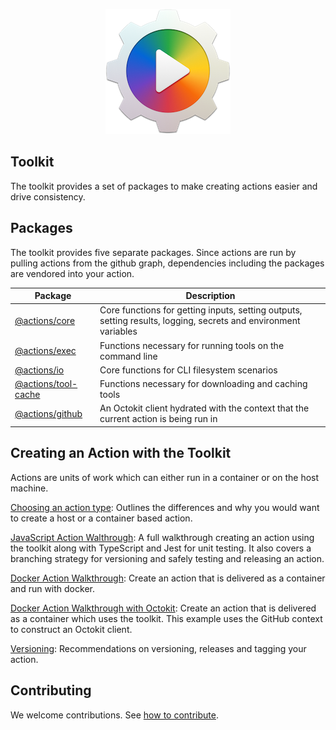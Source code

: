 
<p align="center">
  <img src="res/at-logo.png">
</p>

## Toolkit

The toolkit provides a set of packages to make creating actions easier and drive consistency.

## Packages

The toolkit provides five separate packages.  Since actions are run by pulling actions from the github graph, dependencies including the packages are vendored into your action.

| Package | Description |
| ------- | ----------- |
| [@actions/core](packages/core) | Core functions for getting inputs, setting outputs, setting results, logging, secrets and environment variables |
| [@actions/exec](packages/exec) | Functions necessary for running tools on the command line |
| [@actions/io](packages/io) | Core functions for CLI filesystem scenarios |
| [@actions/tool-cache](packages/tool-cache) | Functions necessary for downloading and caching tools |
| [@actions/github](packages/github) | An Octokit client hydrated with the context that the current action is being run in |

## Creating an Action with the Toolkit

Actions are units of work which can either run in a container or on the host machine.

[Choosing an action type](docs/action-types.md): Outlines the differences and why you would want to create a host or a container based action.

[JavaScript Action Walthrough](docs/javascript-action.md): A full walkthrough creating an action using the toolkit along with TypeScript and Jest for unit testing.  It also covers a branching strategy for versioning and safely testing and releasing an action.

[Docker Action Walkthrough](docs/container-action.md): Create an action that is delivered as a container and run with docker.

[Docker Action Walkthrough with Octokit](docs/container-action-toolkit.md): Create an action that is delivered as a container which uses the toolkit.  This example uses the GitHub context to construct an Octokit client.

[Versioning](docs/action-versioning.md): Recommendations on versioning, releases and tagging your action.

## Contributing

We welcome contributions.  See [how to contribute](docs/contribute.md).
